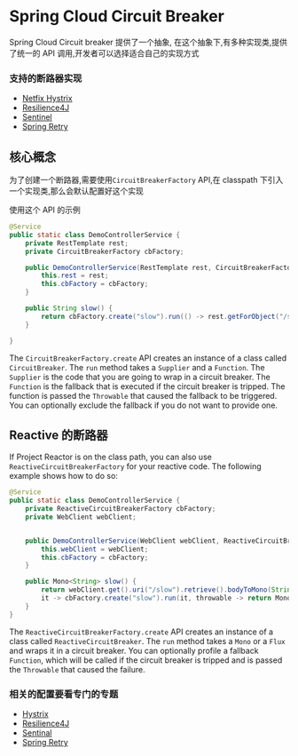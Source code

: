 # Spring Cloud Circuit Breaker

Spring Cloud Circuit breaker 提供了一个抽象, 在这个抽象下,有多种实现类,提供了统一的 API 调用,开发者可以选择适合自己的实现方式

### 支持的断路器实现

- [Netfix Hystrix](https://github.com/Netflix/Hystrix)
- [Resilience4J](https://github.com/resilience4j/resilience4j)
- [Sentinel](https://github.com/alibaba/Sentinel)
- [Spring Retry](https://github.com/spring-projects/spring-retry)

## 核心概念

为了创建一个断路器,需要使用`CircuitBreakerFactory` API,在 classpath 下引入一个实现类,那么会默认配置好这个实现

使用这个 API 的示例

```java
@Service
public static class DemoControllerService {
    private RestTemplate rest;
    private CircuitBreakerFactory cbFactory;

    public DemoControllerService(RestTemplate rest, CircuitBreakerFactory cbFactory) {
        this.rest = rest;
        this.cbFactory = cbFactory;
    }

    public String slow() {
        return cbFactory.create("slow").run(() -> rest.getForObject("/slow", String.class), throwable -> "fallback");
    }

}
```

The `CircuitBreakerFactory.create` API creates an instance of a class called `CircuitBreaker`. The `run` method takes a `Supplier` and a `Function`. The `Supplier` is the code that you are going to wrap in a circuit breaker. The `Function` is the fallback that is executed if the circuit breaker is tripped. The function is passed the `Throwable` that caused the fallback to be triggered. You can optionally exclude the fallback if you do not want to provide one.

## Reactive 的断路器

If Project Reactor is on the class path, you can also use `ReactiveCircuitBreakerFactory` for your reactive code. The following example shows how to do so:

```java
@Service
public static class DemoControllerService {
    private ReactiveCircuitBreakerFactory cbFactory;
    private WebClient webClient;


    public DemoControllerService(WebClient webClient, ReactiveCircuitBreakerFactory cbFactory) {
        this.webClient = webClient;
        this.cbFactory = cbFactory;
    }

    public Mono<String> slow() {
        return webClient.get().uri("/slow").retrieve().bodyToMono(String.class).transform(
        it -> cbFactory.create("slow").run(it, throwable -> return Mono.just("fallback")));
    }
}
```

The `ReactiveCircuitBreakerFactory.create` API creates an instance of a class called `ReactiveCircuitBreaker`. The `run` method takes a `Mono` or a `Flux` and wraps it in a circuit breaker. You can optionally profile a fallback `Function`, which will be called if the circuit breaker is tripped and is passed the `Throwable` that caused the failure.

### 相关的配置要看专门的专题

- [Hystrix](https://cloud.spring.io/spring-cloud-static/spring-cloud-netflix/reference/html/#_circuit_breaker_spring_cloud_circuit_breaker_with_hystrix)
- [Resilience4J](https://cloud.spring.io/spring-cloud-static/spring-cloud-circuitbreaker/reference/html/spring-cloud-circuitbreaker.html#_configuring_resilience4j_circuit_breakers)
- [Sentinal](https://cloud.spring.io/spring-cloud-static/spring-cloud-circuitbreaker/reference/html/spring-cloud-circuitbreaker.html#_configuring_sentinel_circuit_breakers)
- [Spring Retry](https://cloud.spring.io/spring-cloud-static/spring-cloud-circuitbreaker/reference/html/spring-cloud-circuitbreaker.html#_configuring_spring_retry_circuit_breakers)

